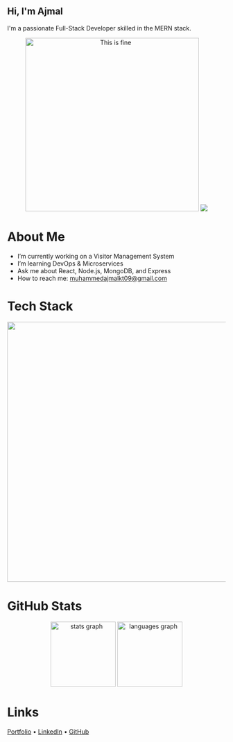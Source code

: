##  Hi, I'm Ajmal
I'm a passionate Full-Stack Developer skilled in the MERN stack.
<p align="center">
  <img src="https://media.giphy.com/media/v1.Y2lkPWVjZjA1ZTQ3MHprNGEyNjNkaHJ4ejg1eG51dW5uODh5ZHR1eG16aDFuNXd5MDB0eSZlcD12MV9naWZzX3JlbGF0ZWQmY3Q9Zw/iIqmM5tTjmpOB9mpbn/giphy.gif" width="400" alt="This is fine" />
  <img src="https://media1.giphy.com/media/v1.Y2lkPTc5MGI3NjExOTg5NGJ1OGlydjI4Z3J0bWJ4eDF6ZnlyY3Nyb3ZuY3QzZ2p2dDZvdiZlcD12MV9pbnRlcm5hbF9naWZfYnlfaWQmY3Q9Zw/umYMU8G2ixG5mJBDo5/giphy.gif" />
</p>

# About Me
-  I’m currently working on a Visitor Management System
-  I’m learning DevOps & Microservices
-  Ask me about React, Node.js, MongoDB, and Express
-  How to reach me: muhammedajmalkt09@gmail.com



# Tech Stack

<p align="center">
  <a href="https://skillicons.dev" align="center">
      <img src="https://skillicons.dev/icons?i=html,css,js,react,redux,next,tailwind,nodejs,express,mongodb,postgres,docker,git,figma,firebase"   width="600" />
  </a>
</p>



# GitHub Stats
<div align="center">
  <img src="https://github-readme-stats.vercel.app/api?username=muhammedajmalkt&hide_title=false&hide_rank=false&show_icons=true&include_all_commits=true&count_private=true&disable_animations=false&theme=dracula&locale=en&hide_border=false&order=1" height="150" alt="stats graph"  />
  <img src="https://github-readme-stats.vercel.app/api/top-langs?username=muhammedajmalkt&locale=en&hide_title=false&layout=compact&card_width=320&langs_count=5&theme=dracula&hide_border=false&order=2" height="150" alt="languages graph"  />
</div>

# Links
[Portfolio](https://ajmalkt.netlify.app/) • [LinkedIn](https://linkedin.com/in/ajmalkt) • [GitHub](https://github.com/ajmalkt)
